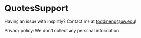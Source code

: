 # QuotesSupport

Having an issue with inspirtly? Contact me at toddmeng@uw.edu!

Privacy policy:
We don't collect any personal information
